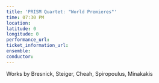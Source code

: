 ```yaml
---
title: 'PRISM Quartet: "World Premieres"'
time: 07:30 PM
location: 
latitude: 0
longitude: 0
performance_url: 
ticket_information_url: 
ensemble: 
conductor: 
---
```

Works by Bresnick, Steiger, Cheah, Spiropoulus, Minakakis